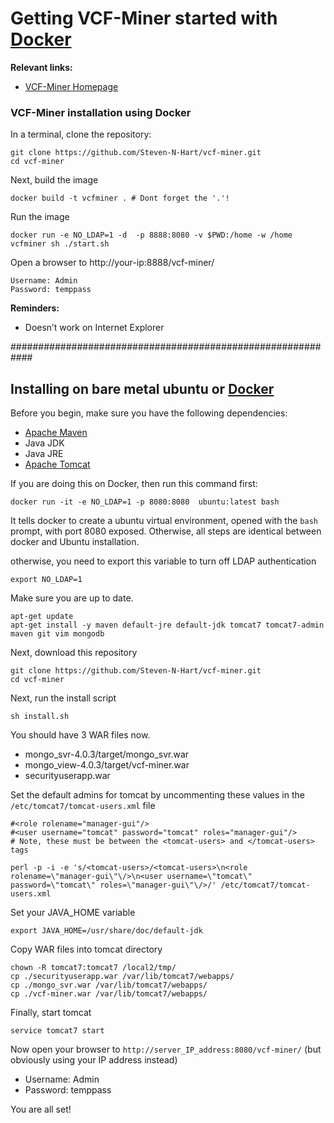 
# Getting VCF-Miner started with [Docker](https://www.docker.com/)

**Relevant links:**
 * [VCF-Miner Homepage](http://bioinformaticstools.mayo.edu/research/vcf-miner/) 
 

### VCF-Miner installation using Docker 

In a terminal, clone the repository:
```
git clone https://github.com/Steven-N-Hart/vcf-miner.git
cd vcf-miner
```
Next, build the image
```
docker build -t vcfminer . # Dont forget the '.'!
```
Run the image
``` 
docker run -e NO_LDAP=1 -d  -p 8888:8080 -v $PWD:/home -w /home vcfminer sh ./start.sh
```
Open a browser to http://your-ip:8888/vcf-miner/

```
Username: Admin
Password: temppass
```
**Reminders:** 
 * Doesn’t work on Internet Explorer

############################################################

## Installing on bare metal ubuntu or [Docker](https://www.docker.com/)

Before you begin, make sure you have the following dependencies:
* [Apache Maven](https://maven.apache.org/)
* Java JDK
* Java JRE 
* [Apache Tomcat](http://tomcat.apache.org/)

If you are doing this on Docker, then run this command first:
```
docker run -it -e NO_LDAP=1 -p 8080:8080  ubuntu:latest bash
```
It tells docker to create a ubuntu virtual environment, opened with the `bash` prompt, with port 8080 exposed.  Otherwise, all steps are identical between docker and Ubuntu installation.

otherwise, you need to export this variable to turn off LDAP authentication
```
export NO_LDAP=1 
```
Make sure you are up to date.
```
apt-get update
apt-get install -y maven default-jre default-jdk tomcat7 tomcat7-admin maven git vim mongodb
```

Next, download this repository
```
git clone https://github.com/Steven-N-Hart/vcf-miner.git
cd vcf-miner
```
Next, run the install script
```
sh install.sh
```

You should have 3 WAR files now.
 * mongo_svr-4.0.3/target/mongo_svr.war
 * mongo_view-4.0.3/target/vcf-miner.war
 * securityuserapp.war

Set the default admins for tomcat by uncommenting these values in the `/etc/tomcat7/tomcat-users.xml` file
```
#<role rolename="manager-gui"/>
#<user username="tomcat" password="tomcat" roles="manager-gui"/>
# Note, these must be between the <tomcat-users> and </tomcat-users> tags

perl -p -i -e 's/<tomcat-users>/<tomcat-users>\n<role rolename=\"manager-gui\"\/>\n<user username=\"tomcat\" password=\"tomcat\" roles=\"manager-gui\"\/>/' /etc/tomcat7/tomcat-users.xml
```
Set your JAVA_HOME variable
```
export JAVA_HOME=/usr/share/doc/default-jdk
```
Copy WAR files into tomcat directory
```
chown -R tomcat7:tomcat7 /local2/tmp/ 
cp ./securityuserapp.war /var/lib/tomcat7/webapps/
cp ./mongo_svr.war /var/lib/tomcat7/webapps/
cp ./vcf-miner.war /var/lib/tomcat7/webapps/
```

Finally, start tomcat
```
service tomcat7 start
```

Now open your browser to `http://server_IP_address:8080/vcf-miner/` (but obviously using your IP address instead)
 * Username: Admin
 * Password: temppass

You are all set!

